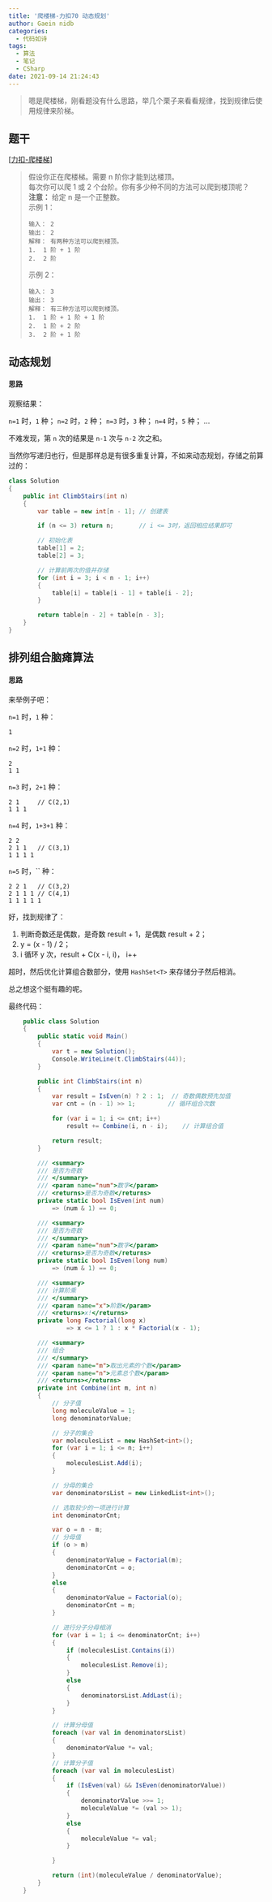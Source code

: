 ```yaml
---
title: '爬楼梯-力扣70 动态规划'
author: Gaein nidb
categories:
  - 代码如诗
tags:
  - 算法
  - 笔记
  - CSharp
date: 2021-09-14 21:24:43
---
```


> 嗯是爬楼梯，刚看题没有什么思路，举几个栗子来看看规律，找到规律后使用规律来阶梯。

## 题干

[[力扣-爬楼梯](https://leetcode-cn.com/problems/climbing-stairs/)]

> 假设你正在爬楼梯。需要 n 阶你才能到达楼顶。  
> 每次你可以爬 1 或 2 个台阶。你有多少种不同的方法可以爬到楼顶呢？  
> **注意：** 给定 n 是一个正整数。  
> 示例 1：
> ```  
> 输入： 2  
> 输出： 2
> 解释： 有两种方法可以爬到楼顶。
> 1.  1 阶 + 1 阶
> 2.  2 阶
> ```  
> 示例 2：
> ```
> 输入： 3
> 输出： 3
> 解释： 有三种方法可以爬到楼顶。
> 1.  1 阶 + 1 阶 + 1 阶
> 2.  1 阶 + 2 阶
> 3.  2 阶 + 1 阶
> ```  

## 动态规划

#### 思路

观察结果：

`n=1` 时，`1` 种；
`n=2` 时，`2` 种；
`n=3` 时，`3` 种；
`n=4` 时，`5` 种；
...

不难发现，第 `n` 次的结果是 `n-1` 次与 `n-2` 次之和。

当然你写递归也行，但是那样总是有很多重复计算，不如来动态规划，存储之前算过的：

```csharp
class Solution
{
    public int ClimbStairs(int n)
    {
        var table = new int[n - 1]; // 创建表

        if (n <= 3) return n;       // i <= 3时，返回相应结果即可

        // 初始化表
        table[1] = 2;
        table[2] = 3;

        // 计算前两次的值并存储
        for (int i = 3; i < n - 1; i++)
        {
            table[i] = table[i - 1] + table[i - 2];
        }

        return table[n - 2] + table[n - 3];
    }
}
```

## 排列组合脑瘫算法

#### 思路

来举例子吧：

`n=1` 时，`1` 种：

```
1
```

`n=2` 时，`1+1` 种：

```
2
1 1
```

`n=3` 时，`2+1` 种：

```
2 1     // C(2,1)
1 1 1
```

`n=4` 时，`1+3+1` 种：

```
2 2
2 1 1   // C(3,1)
1 1 1 1
```

`n=5` 时，`` 种：

```
2 2 1   // C(3,2)
2 1 1 1 // C(4,1)
1 1 1 1 1
```

好，找到规律了：

1. 判断奇数还是偶数，是奇数 result + 1，是偶数 result + 2；
2. y = (x - 1) / 2；
3. i 循环 y 次，result + C(x - i, i)， i++

超时，然后优化计算组合数部分，使用 `HashSet<T>` 来存储分子然后相消。

总之想这个挺有趣的呢。

最终代码：
```csharp
    public class Solution
    {
        public static void Main()
        {
            var t = new Solution();
            Console.WriteLine(t.ClimbStairs(44));
        }

        public int ClimbStairs(int n)
        {
            var result = IsEven(n) ? 2 : 1;  // 奇数偶数预先加值
            var cnt = (n - 1) >> 1;         // 循环组合次数

            for (var i = 1; i <= cnt; i++)
                result += Combine(i, n - i);    // 计算组合值

            return result;
        }

        /// <summary>
        /// 是否为奇数
        /// </summary>
        /// <param name="num">数字</param>
        /// <returns>是否为奇数</returns>
        private static bool IsEven(int num)
            => (num & 1) == 0;

        /// <summary>
        /// 是否为奇数
        /// </summary>
        /// <param name="num">数字</param>
        /// <returns>是否为奇数</returns>
        private static bool IsEven(long num)
            => (num & 1) == 0;

        /// <summary>
        /// 计算阶乘
        /// </summary>
        /// <param name="x">阶数</param>
        /// <returns>x!</returns>
        private long Factorial(long x)
                => x <= 1 ? 1 : x * Factorial(x - 1);

        /// <summary>
        /// 组合
        /// </summary>
        /// <param name="m">取出元素的个数</param>
        /// <param name="n">元素总个数</param>
        /// <returns></returns>
        private int Combine(int m, int n)
        {
            // 分子值
            long moleculeValue = 1;
            long denominatorValue;

            // 分子的集合
            var moleculesList = new HashSet<int>();
            for (var i = 1; i <= n; i++)
            {
                moleculesList.Add(i);
            }

            // 分母的集合
            var denominatorsList = new LinkedList<int>();

            // 选取较少的一项进行计算
            int denominatorCnt;

            var o = n - m;
            // 分母值
            if (o > m)
            {
                denominatorValue = Factorial(m);
                denominatorCnt = o;
            }
            else
            {
                denominatorValue = Factorial(o);
                denominatorCnt = m;
            }

            // 进行分子分母相消
            for (var i = 1; i <= denominatorCnt; i++)
            {
                if (moleculesList.Contains(i))
                {
                    moleculesList.Remove(i);
                }
                else
                {
                    denominatorsList.AddLast(i);
                }
            }

            // 计算分母值
            foreach (var val in denominatorsList)
            {
                denominatorValue *= val;
            }
            // 计算分子值
            foreach (var val in moleculesList)
            {
                if (IsEven(val) && IsEven(denominatorValue))
                {
                    denominatorValue >>= 1;
                    moleculeValue *= (val >> 1);
                }
                else
                {
                    moleculeValue *= val;
                }

            }

            return (int)(moleculeValue / denominatorValue);
        }
    }
```